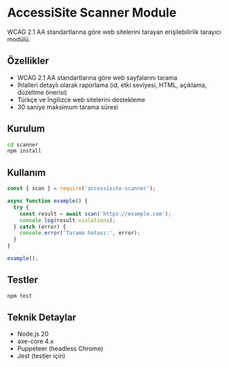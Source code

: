 # AccessiSite Scanner Module

WCAG 2.1 AA standartlarına göre web sitelerini tarayan erişilebilirlik tarayıcı modülü.

## Özellikler

- WCAG 2.1 AA standartlarına göre web sayfalarını tarama
- İhlalleri detaylı olarak raporlama (id, etki seviyesi, HTML, açıklama, düzeltme önerisi)
- Türkçe ve İngilizce web sitelerini destekleme
- 30 saniye maksimum tarama süresi

## Kurulum

```bash
cd scanner
npm install
```

## Kullanım

```javascript
const { scan } = require('accessisite-scanner');

async function example() {
  try {
    const result = await scan('https://example.com');
    console.log(result.violations);
  } catch (error) {
    console.error('Tarama hatası:', error);
  }
}

example();
```

## Testler

```bash
npm test
```

## Teknik Detaylar

- Node.js 20
- axe-core 4.x
- Puppeteer (headless Chrome)
- Jest (testler için) 
